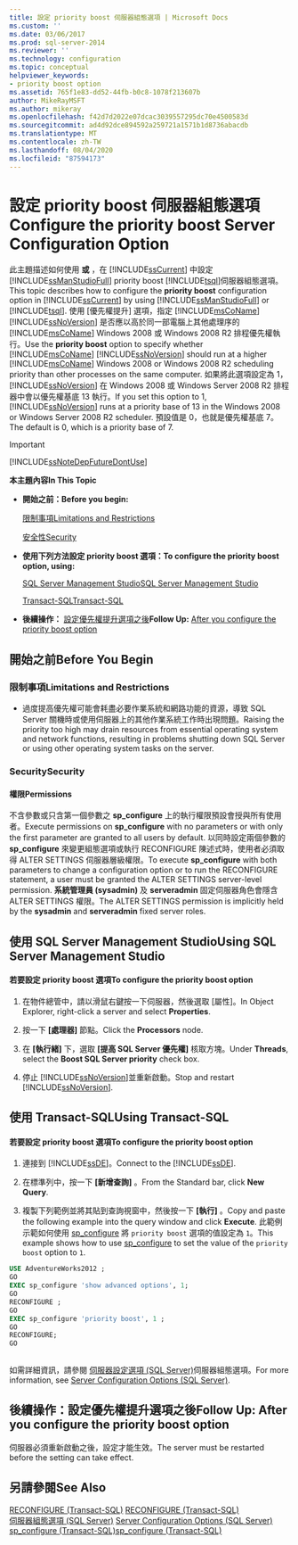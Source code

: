 ```yaml
---
title: 設定 priority boost 伺服器組態選項 | Microsoft Docs
ms.custom: ''
ms.date: 03/06/2017
ms.prod: sql-server-2014
ms.reviewer: ''
ms.technology: configuration
ms.topic: conceptual
helpviewer_keywords:
- priority boost option
ms.assetid: 765f1e83-dd52-44fb-b0c8-1078f213607b
author: MikeRayMSFT
ms.author: mikeray
ms.openlocfilehash: f42d7d2022e07dcac3039557295dc70e4500583d
ms.sourcegitcommit: ad4d92dce894592a259721a1571b1d8736abacdb
ms.translationtype: MT
ms.contentlocale: zh-TW
ms.lasthandoff: 08/04/2020
ms.locfileid: "87594173"
---
```

# <a name="configure-the-priority-boost-server-configuration-option"></a><span data-ttu-id="4e62a-102">設定 priority boost 伺服器組態選項</span><span class="sxs-lookup"><span data-stu-id="4e62a-102">Configure the priority boost Server Configuration Option</span></span>
  <span data-ttu-id="4e62a-103">此主題描述如何使用 **或** ，在 [!INCLUDE[ssCurrent](../../includes/sscurrent-md.md)] 中設定 [!INCLUDE[ssManStudioFull](../../includes/ssmanstudiofull-md.md)] priority boost [!INCLUDE[tsql](../../includes/tsql-md.md)]伺服器組態選項。</span><span class="sxs-lookup"><span data-stu-id="4e62a-103">This topic describes how to configure the **priority boost** configuration option in [!INCLUDE[ssCurrent](../../includes/sscurrent-md.md)] by using [!INCLUDE[ssManStudioFull](../../includes/ssmanstudiofull-md.md)] or [!INCLUDE[tsql](../../includes/tsql-md.md)].</span></span> <span data-ttu-id="4e62a-104">使用 [優先權提升] 選項，指定 [!INCLUDE[msCoName](../../includes/msconame-md.md)] [!INCLUDE[ssNoVersion](../../includes/ssnoversion-md.md)] 是否應以高於同一部電腦上其他處理序的 [!INCLUDE[msCoName](../../includes/msconame-md.md)] Windows 2008 或 Windows 2008 R2 排程優先權執行。</span><span class="sxs-lookup"><span data-stu-id="4e62a-104">Use the **priority boost** option to specify whether [!INCLUDE[msCoName](../../includes/msconame-md.md)] [!INCLUDE[ssNoVersion](../../includes/ssnoversion-md.md)] should run at a higher [!INCLUDE[msCoName](../../includes/msconame-md.md)] Windows 2008 or Windows 2008 R2 scheduling priority than other processes on the same computer.</span></span> <span data-ttu-id="4e62a-105">如果將此選項設定為 1， [!INCLUDE[ssNoVersion](../../includes/ssnoversion-md.md)] 在 Windows 2008 或 Windows Server 2008 R2 排程器中會以優先權基底 13 執行。</span><span class="sxs-lookup"><span data-stu-id="4e62a-105">If you set this option to 1, [!INCLUDE[ssNoVersion](../../includes/ssnoversion-md.md)] runs at a priority base of 13 in the Windows 2008 or Windows Server 2008 R2 scheduler.</span></span> <span data-ttu-id="4e62a-106">預設值是 0，也就是優先權基底 7。</span><span class="sxs-lookup"><span data-stu-id="4e62a-106">The default is 0, which is a priority base of 7.</span></span>  
  
> [!IMPORTANT]  
>  [!INCLUDE[ssNoteDepFutureDontUse](../../includes/ssnotedepfuturedontuse-md.md)]  
  
 <span data-ttu-id="4e62a-107">**本主題內容**</span><span class="sxs-lookup"><span data-stu-id="4e62a-107">**In This Topic**</span></span>  
  
-   <span data-ttu-id="4e62a-108">**開始之前：**</span><span class="sxs-lookup"><span data-stu-id="4e62a-108">**Before you begin:**</span></span>  
  
     [<span data-ttu-id="4e62a-109">限制事項</span><span class="sxs-lookup"><span data-stu-id="4e62a-109">Limitations and Restrictions</span></span>](#Restrictions)  
  
     [<span data-ttu-id="4e62a-110">安全性</span><span class="sxs-lookup"><span data-stu-id="4e62a-110">Security</span></span>](#Security)  
  
-   <span data-ttu-id="4e62a-111">**使用下列方法設定 priority boost 選項：**</span><span class="sxs-lookup"><span data-stu-id="4e62a-111">**To configure the priority boost option, using:**</span></span>  
  
     [<span data-ttu-id="4e62a-112">SQL Server Management Studio</span><span class="sxs-lookup"><span data-stu-id="4e62a-112">SQL Server Management Studio</span></span>](#SSMSProcedure)  
  
     [<span data-ttu-id="4e62a-113">Transact-SQL</span><span class="sxs-lookup"><span data-stu-id="4e62a-113">Transact-SQL</span></span>](#TsqlProcedure)  
  
-   <span data-ttu-id="4e62a-114">**後續操作：** [設定優先權提升選項之後](#FollowUp)</span><span class="sxs-lookup"><span data-stu-id="4e62a-114">**Follow Up:**  [After you configure the priority boost option](#FollowUp)</span></span>  
  
##  <a name="before-you-begin"></a><a name="BeforeYouBegin"></a> <span data-ttu-id="4e62a-115">開始之前</span><span class="sxs-lookup"><span data-stu-id="4e62a-115">Before You Begin</span></span>  
  
###  <a name="limitations-and-restrictions"></a><a name="Restrictions"></a> <span data-ttu-id="4e62a-116">限制事項</span><span class="sxs-lookup"><span data-stu-id="4e62a-116">Limitations and Restrictions</span></span>  
  
-   <span data-ttu-id="4e62a-117">過度提高優先權可能會耗盡必要作業系統和網路功能的資源，導致 SQL Server 關機時或使用伺服器上的其他作業系統工作時出現問題。</span><span class="sxs-lookup"><span data-stu-id="4e62a-117">Raising the priority too high may drain resources from essential operating system and network functions, resulting in problems shutting down SQL Server or using other operating system tasks on the server.</span></span>  
  
###  <a name="security"></a><a name="Security"></a> <span data-ttu-id="4e62a-118">Security</span><span class="sxs-lookup"><span data-stu-id="4e62a-118">Security</span></span>  
  
####  <a name="permissions"></a><a name="Permissions"></a> <span data-ttu-id="4e62a-119">權限</span><span class="sxs-lookup"><span data-stu-id="4e62a-119">Permissions</span></span>  
 <span data-ttu-id="4e62a-120">不含參數或只含第一個參數之 **sp_configure** 上的執行權限預設會授與所有使用者。</span><span class="sxs-lookup"><span data-stu-id="4e62a-120">Execute permissions on **sp_configure** with no parameters or with only the first parameter are granted to all users by default.</span></span> <span data-ttu-id="4e62a-121">以同時設定兩個參數的 **sp_configure** 來變更組態選項或執行 RECONFIGURE 陳述式時，使用者必須取得 ALTER SETTINGS 伺服器層級權限。</span><span class="sxs-lookup"><span data-stu-id="4e62a-121">To execute **sp_configure** with both parameters to change a configuration option or to run the RECONFIGURE statement, a user must be granted the ALTER SETTINGS server-level permission.</span></span> <span data-ttu-id="4e62a-122">**系統管理員 (sysadmin)** 及 **serveradmin** 固定伺服器角色會隱含 ALTER SETTINGS 權限。</span><span class="sxs-lookup"><span data-stu-id="4e62a-122">The ALTER SETTINGS permission is implicitly held by the **sysadmin** and **serveradmin** fixed server roles.</span></span>  
  
##  <a name="using-sql-server-management-studio"></a><a name="SSMSProcedure"></a> <span data-ttu-id="4e62a-123">使用 SQL Server Management Studio</span><span class="sxs-lookup"><span data-stu-id="4e62a-123">Using SQL Server Management Studio</span></span>  
  
#### <a name="to-configure-the-priority-boost-option"></a><span data-ttu-id="4e62a-124">若要設定 priority boost 選項</span><span class="sxs-lookup"><span data-stu-id="4e62a-124">To configure the priority boost option</span></span>  
  
1.  <span data-ttu-id="4e62a-125">在物件總管中，請以滑鼠右鍵按一下伺服器，然後選取 [屬性]。</span><span class="sxs-lookup"><span data-stu-id="4e62a-125">In Object Explorer, right-click a server and select **Properties**.</span></span>  
  
2.  <span data-ttu-id="4e62a-126">按一下 **[處理器]** 節點。</span><span class="sxs-lookup"><span data-stu-id="4e62a-126">Click the **Processors** node.</span></span>  
  
3.  <span data-ttu-id="4e62a-127">在 **[執行緒]** 下，選取 **[提高 SQL Server 優先權]** 核取方塊。</span><span class="sxs-lookup"><span data-stu-id="4e62a-127">Under **Threads**, select the **Boost SQL Server priority** check box.</span></span>  
  
4.  <span data-ttu-id="4e62a-128">停止 [!INCLUDE[ssNoVersion](../../includes/ssnoversion-md.md)]並重新啟動。</span><span class="sxs-lookup"><span data-stu-id="4e62a-128">Stop and restart [!INCLUDE[ssNoVersion](../../includes/ssnoversion-md.md)].</span></span>  
  
##  <a name="using-transact-sql"></a><a name="TsqlProcedure"></a> <span data-ttu-id="4e62a-129">使用 Transact-SQL</span><span class="sxs-lookup"><span data-stu-id="4e62a-129">Using Transact-SQL</span></span>  
  
#### <a name="to-configure-the-priority-boost-option"></a><span data-ttu-id="4e62a-130">若要設定 priority boost 選項</span><span class="sxs-lookup"><span data-stu-id="4e62a-130">To configure the priority boost option</span></span>  
  
1.  <span data-ttu-id="4e62a-131">連接到 [!INCLUDE[ssDE](../../includes/ssde-md.md)]。</span><span class="sxs-lookup"><span data-stu-id="4e62a-131">Connect to the [!INCLUDE[ssDE](../../includes/ssde-md.md)].</span></span>  
  
2.  <span data-ttu-id="4e62a-132">在標準列中，按一下 **[新增查詢]** 。</span><span class="sxs-lookup"><span data-stu-id="4e62a-132">From the Standard bar, click **New Query**.</span></span>  
  
3.  <span data-ttu-id="4e62a-133">複製下列範例並將其貼到查詢視窗中，然後按一下 **[執行]** 。</span><span class="sxs-lookup"><span data-stu-id="4e62a-133">Copy and paste the following example into the query window and click **Execute**.</span></span> <span data-ttu-id="4e62a-134">此範例示範如何使用 [sp_configure](/sql/relational-databases/system-stored-procedures/sp-configure-transact-sql) 將 `priority boost` 選項的值設定為 `1`。</span><span class="sxs-lookup"><span data-stu-id="4e62a-134">This example shows how to use [sp_configure](/sql/relational-databases/system-stored-procedures/sp-configure-transact-sql) to set the value of the `priority boost` option to `1`.</span></span>  
  
```sql  
USE AdventureWorks2012 ;  
GO  
EXEC sp_configure 'show advanced options', 1;  
GO  
RECONFIGURE ;  
GO  
EXEC sp_configure 'priority boost', 1 ;  
GO  
RECONFIGURE;  
GO  
  
```  
  
 <span data-ttu-id="4e62a-135">如需詳細資訊，請參閱 [伺服器設定選項 &#40;SQL Server&#41;](server-configuration-options-sql-server.md)伺服器組態選項。</span><span class="sxs-lookup"><span data-stu-id="4e62a-135">For more information, see [Server Configuration Options &#40;SQL Server&#41;](server-configuration-options-sql-server.md).</span></span>  
  
##  <a name="follow-up-after-you-configure-the-priority-boost-option"></a><a name="FollowUp"></a> <span data-ttu-id="4e62a-136">後續操作：設定優先權提升選項之後</span><span class="sxs-lookup"><span data-stu-id="4e62a-136">Follow Up: After you configure the priority boost option</span></span>  
 <span data-ttu-id="4e62a-137">伺服器必須重新啟動之後，設定才能生效。</span><span class="sxs-lookup"><span data-stu-id="4e62a-137">The server must be restarted before the setting can take effect.</span></span>  
  
## <a name="see-also"></a><span data-ttu-id="4e62a-138">另請參閱</span><span class="sxs-lookup"><span data-stu-id="4e62a-138">See Also</span></span>  
 <span data-ttu-id="4e62a-139">[RECONFIGURE &#40;Transact-SQL&#41;](/sql/t-sql/language-elements/reconfigure-transact-sql) </span><span class="sxs-lookup"><span data-stu-id="4e62a-139">[RECONFIGURE &#40;Transact-SQL&#41;](/sql/t-sql/language-elements/reconfigure-transact-sql) </span></span>  
 <span data-ttu-id="4e62a-140">[伺服器組態選項 &#40;SQL Server&#41;](server-configuration-options-sql-server.md) </span><span class="sxs-lookup"><span data-stu-id="4e62a-140">[Server Configuration Options &#40;SQL Server&#41;](server-configuration-options-sql-server.md) </span></span>  
 [<span data-ttu-id="4e62a-141">sp_configure &#40;Transact-SQL&#41;</span><span class="sxs-lookup"><span data-stu-id="4e62a-141">sp_configure &#40;Transact-SQL&#41;</span></span>](/sql/relational-databases/system-stored-procedures/sp-configure-transact-sql)  
  
  
